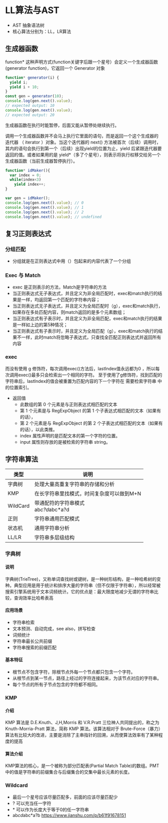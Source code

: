 # LL算法与AST
- AST 抽象语法树
- 核心算法分别为：LL，LR算法

## 生成器函数
function* 这种声明方式(function关键字后跟一个星号）会定义一个生成器函数 (generator function)，它返回一个  Generator  对象
~~~~js
function* generator(i) {
  yield i;
  yield i + 10;
}
const gen = generator(10);
console.log(gen.next().value);
// expected output: 10
console.log(gen.next().value);
// expected output: 20
~~~~
生成器函数在执行时能暂停，后面又能从暂停处继续执行。

调用一个生成器函数并不会马上执行它里面的语句，而是返回一个这个生成器的 迭代器 （ iterator ）对象。当这个迭代器的 next() 方法被首次（后续）调用时，其内的语句会执行到第一个（后续）出现yield的位置为止，yield 后紧跟迭代器要返回的值。或者如果用的是 yield*（多了个星号），则表示将执行权移交给另一个生成器函数（当前生成器暂停执行）。
~~~~js
function* idMaker(){
  var index = 0;
  while(index<3)
    yield index++;
}

var gen = idMaker();
console.log(gen.next().value); // 0
console.log(gen.next().value); // 1
console.log(gen.next().value); // 2
console.log(gen.next().value); // undefined
~~~~
## 复习正则表达式
### 分组匹配
- 分组就是在正则表达式中用（）包起来的内容代表了一个分组
### Exec 与 Match
- exec 是正则表示的方法，Match是字符串的方法
- 当正则表达式无子表达式，并且定义为非全局匹配时，exec和match执行的结果是一样，均返回第一个匹配的字符串内容；
- 当正则表达式无子表达式，并且定义为全局匹配时（g），exec和match执行，如果存在多处匹配内容，则match返回的是多个元素数组；
- 当正则表达式有子表示时，并且定义为非全局匹配，exec和match执行的结果是一样如上边的第5种情况；
- 当正则表达式有子表示时，并且定义为全局匹配（g），exec和match执行的结果不一样，此时match将忽略子表达式，只查找全匹配正则表达式并返回所有内容

### exec
而没有使用 g 修饰符，每次调用exec()方法后，lastIndex值永远都为0 ，所以每次调用exec()最多只会检索出一个相同的字符。
至于使用了g修饰符，找到匹配的字符串后，lastIndex的值会被重置为匹配内容的下一个字符在 需要检索字符串 中的位置索引。
- 返回值
    - 此数组的第 0 个元素是与正则表达式相匹配的文本
    - 第 1 个元素是与 RegExpObject 的第 1 个子表达式相匹配的文本（如果有的话），            
    - 第 2 个元素是与 RegExpObject 的第 2 个子表达式相匹配的文本（如果有的话），以此类推。
    - index 属性声明的是匹配文本的第一个字符的位置。
    - input 属性则存放的是被检索的字符串 string。

## 字符串算法
|类型|说明|
|---|---|
|字典树|处理大量高重复字符串的存储和分析|
|KMP|在长字符串里找模式，时间复杂度可以做到M+N|
|WildCard|带通配符的字符串模式<br>ab*c?d*abc*a?d|
|正则|字符串通用匹配模式|
|状态机|通用字符串分析|
|LL/LR|字符串多层级结构|

### 字典树
#### 说明
字典树(TrieTree)，又称单词查找树或键树，是一种树形结构，是一种哈希树的变种。典型应用是用于统计和排序大量的字符串（但不仅限于字符串），所以经常被搜索引擎系统用于文本词频统计。它的优点是：最大限度地减少无谓的字符串比较，查询效率比哈希表高
#### 应用场景
- 字符串检索
- 文本预测、自动完成，see also，拼写检查
- 词频统计
- 字符串最长公共前缀
- 字符串搜索的前缀匹配 
#### 基本特征
- 根节点不包含字符，除根节点外每一个节点都只包含一个字符。
- 从根节点到某一节点，路径上经过的字符连接起来，为该节点对应的字符串。
- 每个节点的所有子节点包含的字符都不相同。

### KMP
#### 介绍
KMP 算法是 D.E.Knuth、J,H,Morris 和 V.R.Pratt 三位神人共同提出的，称之为 Knuth-Morria-Pratt 算法，简称 KMP 算法。该算法相对于 Brute-Force（暴力）算法有比较大的改进，主要是消除了主串指针的回溯，从而使算法效率有了某种程度的提高
#### 算法介绍
KMP算法的核心，是一个被称为部分匹配表(Partial Match Table)的数组。PMT中的值是字符串的前缀集合与后缀集合的交集中最长元素的长度。

### Wildcard
- 最后一个星号应该尽量匹配多，前面的应该尽量匹配少
- ? 可以充当任一字符
- \* 可以作为长度大于等于0的任一字符串
- ab*cd*abc*a?b
https://www.jianshu.com/p/b61f91678151